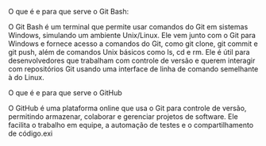 O que é e para que serve o Git Bash:

O Git Bash é um terminal que permite usar comandos do Git em sistemas Windows, simulando um ambiente Unix/Linux. Ele vem junto com o Git para Windows e fornece acesso a comandos do Git, como git clone, git commit e git push, além de comandos Unix básicos como ls, cd e rm.
Ele é útil para desenvolvedores que trabalham com controle de versão e querem interagir com repositórios Git usando uma interface de linha de comando semelhante à do Linux.

O que é e para que serve o GitHub

O GitHub é uma plataforma online que usa o Git para controle de versão, permitindo armazenar, colaborar e gerenciar projetos de software. Ele facilita o trabalho em equipe, a automação de testes e o compartilhamento de código.exi